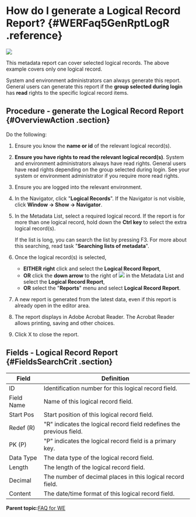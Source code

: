 # How do I generate a Logical Record Report? {#WERFaq5GenRptLogR .reference}

![](images/Report_LogicalRecord_03.gif)

This metadata report can cover selected logical records. The above example covers only one logical record.

System and environment administrators can always generate this report. General users can generate this report if the **group selected during login** has **read** rights to the specific logical record items.

## Procedure - generate the Logical Record Report {#OverviewAction .section}

Do the following:

1.  Ensure you know the **name or id** of the relevant logical record\(s\).
2.  **Ensure you have rights to read the relevant logical record\(s\)**. System and environment administrators always have read rights. General users have read rights depending on the group selected during login. See your system or environment administrator if you require more read rights.
3.  Ensure you are logged into the relevant environment.
4.  In the Navigator, click "**Logical Records**". If the Navigator is not visible, click **Window -\> Show -\> Navigator**.
5.  In the Metadata List, select a required logical record. If the report is for more than one logical record, hold down the **Ctrl key** to select the extra logical record\(s\).

    If the list is long, you can search the list by pressing F3. For more about this searching, read task "**Searching lists of metadata**".

6.  Once the logical record\(s\) is selected,
    -   **EITHER** **right** click and select the **Logical Record Report**,
    -   **OR** click the **down arrow** to the right of ![](images/Icon_Report_01.gif) in the Metadata List and select the **Logical Record Report**,
    -   **OR** select the "**Reports**" menu and select **Logical Record Report**.
7.  A new report is generated from the latest data, even if this report is already open in the editor area.
8.  The report displays in Adobe Acrobat Reader. The Acrobat Reader allows printing, saving and other choices.
9.  Click X to close the report.

## Fields - Logical Record Report {#FieldsSearchCrit .section}

|Field|Definition|
|-----|----------|
|ID|Identification number for this logical record field.|
|Field Name|Name of this logical record field.|
|Start Pos|Start position of this logical record field.|
|Redef \(R\)|"R" indicates the logical record field redefines the previous field.|
|PK \(P\)|"P" indicates the logical record field is a primary key.|
|Data Type|The data type of the logical record field.|
|Length|The length of the logical record field.|
|Decimal|The number of decimal places in this logical record field.|
|Content|The date/time format of this logical record field.|

**Parent topic:**[FAQ for WE](../html/SARFaqWE.md)

